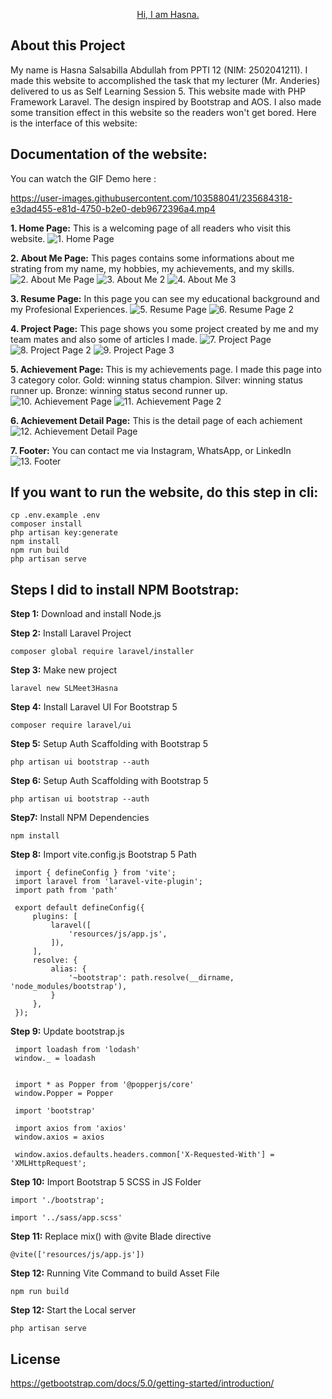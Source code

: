 <p align="center"><a href="https://github.com/HasnaChan/SLMeet3WebProgHasna" target="_blank">Hi, I am Hasna.</a></p>

## About this Project
My name is Hasna Salsabilla Abdullah from PPTI 12 (NIM: 2502041211). I made this website to accomplished the task that my lecturer (Mr. Anderies) delivered to us as Self Learning  Session 5. This website made with PHP Framework Laravel. The design inspired by Bootstrap and AOS. I also made some transition effect in this website so the readers won't get bored. Here is the interface of this website:


## Documentation of the website:


You can watch the GIF Demo here : 




https://user-images.githubusercontent.com/103588041/235684318-e3dad455-e81d-4750-b2e0-deb9672396a4.mp4




**1. Home Page:**
This is a welcoming page of all readers who visit this website.
![1. Home Page](https://github.com/HasnaChan/SLSession5Hasna/blob/master/dokumentasi/home.jpg)


**2. About Me Page:**
This pages contains some informations about me strating from my name, my hobbies, my achievements, and my skills.
![2. About Me Page](https://github.com/HasnaChan/SLSession5Hasna/blob/master/dokumentasi/about1.jpg)
![3. About Me 2](https://github.com/HasnaChan/SLSession5Hasna/blob/master/dokumentasi/about2.jpg)
![4. About Me 3](https://github.com/HasnaChan/SLSession5Hasna/blob/master/dokumentasi/about3.jpg)


**3. Resume Page:**
In this page you can see my educational background and my Profesional Experiences.
![5. Resume Page](https://github.com/HasnaChan/SLSession5Hasna/blob/master/dokumentasi/resume1.jpg)
![6. Resume Page 2](https://github.com/HasnaChan/SLSession5Hasna/blob/master/dokumentasi/resume2.jpg)


**4. Project Page:**
This page shows you some project created by me and my team mates and also some of articles I made.
![7. Project Page](https://github.com/HasnaChan/SLSession5Hasna/blob/master/dokumentasi/project1.jpg)
![8. Project Page 2](https://github.com/HasnaChan/SLSession5Hasna/blob/master/dokumentasi/project2.jpg)
![9. Project Page 3](https://github.com/HasnaChan/SLSession5Hasna/blob/master/dokumentasi/project3.jpg)

**5. Achievement Page:**
This is my achievements page. I made this page into 3 category color. Gold: winning status champion. Silver: winning status runner up. Bronze: winning status second runner up.
![10. Achievement Page](https://github.com/HasnaChan/SLSession5Hasna/blob/master/dokumentasi/achievement1.jpg)
![11. Achievement Page 2](https://github.com/HasnaChan/SLSession5Hasna/blob/master/dokumentasi/achievement2.jpg)

**6. Achievement Detail Page:**
This is the detail page of each achiement
![12. Achievement Detail Page](https://github.com/HasnaChan/SLSession5Hasna/blob/master/dokumentasi/detail.jpg)

**7. Footer:**
You can contact me via Instagram, WhatsApp, or LinkedIn
![13. Footer](https://github.com/HasnaChan/SLSession5Hasna/blob/master/dokumentasi/footer.jpg)

## If you want to run the website, do this step in cli:

```
cp .env.example .env
composer install
php artisan key:generate
npm install
npm run build
php artisan serve
```

## Steps I did to install NPM Bootstrap:

**Step 1:** Download and install Node.js 

**Step 2:** Install Laravel Project
   ```
   composer global require laravel/installer
   ```
   
**Step 3:** Make new project
   ```
   laravel new SLMeet3Hasna
   ```
   
**Step 4:** Install Laravel UI For Bootstrap 5
   ```
   composer require laravel/ui
   ```
   
**Step 5:** Setup Auth Scaffolding with Bootstrap 5
   ```
   php artisan ui bootstrap --auth
   ```
   
**Step 6:** Setup Auth Scaffolding with Bootstrap 5
   ```
   php artisan ui bootstrap --auth
   ```
   
**Step7:** Install NPM Dependencies
   ```
   npm install
   ```
**Step 8:** Import vite.config.js Bootstrap 5 Path
   ```
    import { defineConfig } from 'vite';
    import laravel from 'laravel-vite-plugin';
    import path from 'path'

    export default defineConfig({
        plugins: [
            laravel([
                'resources/js/app.js',
            ]),
        ],
        resolve: {
            alias: {
                '~bootstrap': path.resolve(__dirname, 'node_modules/bootstrap'),
            }
        },
    });

   ```

**Step 9:** Update bootstrap.js
   ```
    import loadash from 'lodash'
    window._ = loadash


    import * as Popper from '@popperjs/core'
    window.Popper = Popper

    import 'bootstrap'

    import axios from 'axios'
    window.axios = axios

    window.axios.defaults.headers.common['X-Requested-With'] = 'XMLHttpRequest';
   ```

**Step 10:** Import Bootstrap 5 SCSS in JS Folder
   ```
   import './bootstrap';

   import '../sass/app.scss'
   ```
**Step 11:** Replace mix() with @vite Blade directive
   ```
   @vite(['resources/js/app.js'])
   ```

**Step 12:** Running Vite Command to build Asset File
   ```
   npm run build
   ```

**Step 12:** Start the Local server
   ```
   php artisan serve
   ```
   
   
## License
https://getbootstrap.com/docs/5.0/getting-started/introduction/
